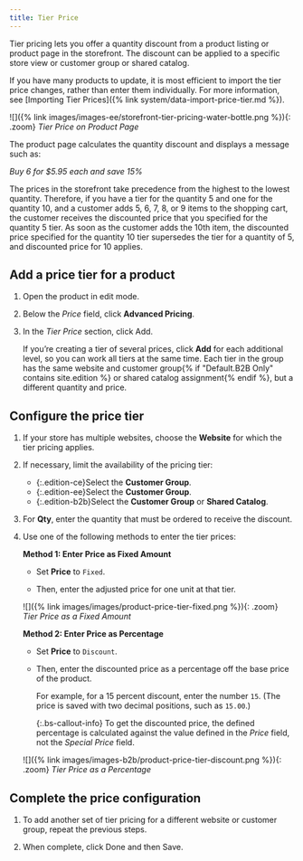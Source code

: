 ```yaml
---
title: Tier Price
---
```


Tier pricing lets you offer a quantity discount from a product listing or product page in the storefront. The discount can be applied to a specific store view or customer group or shared catalog.

If you have many products to update, it is most efficient to import the tier price changes, rather than enter them individually. For more information, see [Importing Tier Prices]({% link system/data-import-price-tier.md %}).

![]({% link images/images-ee/storefront-tier-pricing-water-bottle.png %}){: .zoom}
<span class="caption-edition-ee">_Tier Price on Product Page_</span>

The product page calculates the quantity discount and displays a message such as:

_Buy 6 for $5.95 each and save 15%_

The prices in the storefront take precedence from the highest to the lowest quantity. Therefore, if you have a tier for the quantity 5 and one for the quantity 10, and a customer adds 5, 6, 7, 8, or 9 items to the shopping cart, the customer receives the discounted price that you specified for the quantity 5 tier. As soon as the customer adds the 10th item, the discounted price specified for the quantity 10 tier supersedes the tier for a quantity of 5, and discounted price for 10 applies.

## Add a price tier for a product

1. Open the product in edit mode.

1. Below the _Price_ field, click **Advanced Pricing**.

1. In the _Tier Price_ section, click <span class="btn">Add</span>.

   If you’re creating a tier of several prices, click **Add** for each additional level, so you can work all tiers at the same time. Each tier in the group has the same website and customer group{% if "Default.B2B Only" contains site.edition %} or shared catalog assignment{% endif %}, but a different quantity and price.

## Configure the price tier

1. If your store has multiple websites, choose the **Website** for which the tier pricing applies.

1. If necessary, limit the availability of the pricing tier:

   - {:.edition-ce}Select the **Customer Group**.
   - {:.edition-ee}Select the **Customer Group**.
   - {:.edition-b2b}Select the **Customer Group** or **Shared Catalog**.

1. For **Qty**, enter the quantity that must be ordered to receive the discount.

1. Use one of the following methods to enter the tier prices:

   **Method 1: Enter Price as Fixed Amount**

   - Set **Price** to `Fixed`.

   - Then, enter the adjusted price for one unit at that tier.

   ![]({% link images/images/product-price-tier-fixed.png %}){: .zoom}
   _Tier Price as a Fixed Amount_

   **Method 2: Enter Price as Percentage**

   - Set **Price** to `Discount`.

   - Then, enter the discounted price as a percentage off the base price of the product.

      For example, for a 15 percent discount, enter the number `15`. (The price is saved with two decimal positions, such as `15.00`.)

      {:.bs-callout-info}
      To get the discounted price, the defined percentage is calculated against the value defined in the _Price_ field, not the _Special Price_ field.

   ![]({% link images/images-b2b/product-price-tier-discount.png %}){: .zoom}
   <span class="caption-edition-b2b">_Tier Price as a Percentage_</span>

## Complete the price configuration

1. To add another set of tier pricing for a different website or customer group, repeat the previous steps.

1. When complete, click <span class="btn">Done</span> and then <span class="btn">Save</span>.
